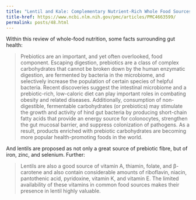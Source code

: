 ```yaml
---
title: "Lentil and Kale: Complementary Nutrient-Rich Whole Food Sources to Combat Micronutrient and Calorie Malnutrition"
title-href: https://www.ncbi.nlm.nih.gov/pmc/articles/PMC4663599/
permalink: posts/48.html
---
```


Within this review of whole-food nutrition, some facts surrounding gut health:

> Prebiotics are an important, and yet often overlooked, food component. Escaping digestion, prebiotics are a class of complex carbohydrates that cannot be broken down by the human enzymatic digestion, are fermented by bacteria in the microbiome, and selectively increase the population of certain species of helpful bacteria. Recent discoveries suggest the intestinal microbiome and a prebiotic-rich, low-caloric diet can play important roles in combating obesity and related diseases. Additionally, consumption of non-digestible, fermentable carbohydrates (or prebiotics) may stimulate the growth and activity of hind gut bacteria by producing short-chain fatty acids that provide an energy source for colonocytes, strengthen the gut mucosal barrier, and suppress colonization of pathogens. As a result, products enriched with prebiotic carbohydrates are becoming more popular health-promoting foods in the world.

And lentils are proposed as not only a great source of prebiotic fibre, but of iron, zinc, and selenium. Further:

> Lentils are also a good source of vitamin <span class="sc">A</span>, thiamin, folate, and <span class="sc">&beta;</span>-carotene and also contain considerable amounts of riboflavin, niacin, pantothenic acid, pyridoxine, vitamin <span class="sc">K</span>, and vitamin <span class="sc">E</span>. The limited availability of these vitamins in common food sources makes their presence in lentil highly valuable.

